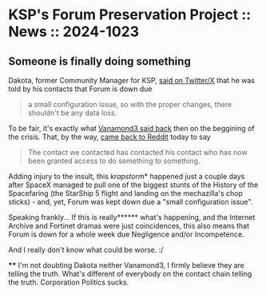 # KSP's Forum Preservation Project :: News :: 2024-1023

## Someone is finally doing something

Dakota, former Community Manager for KSP, [said on Twitter/X](https://x.com/DakotaCxc/status/1848907185465819210) that he was told by his contacts that Forum is down due

> a small configuration issue, so with the proper changes, there shouldn't be any data loss.

To be fair, it's exactly what [Vanamond3 said back](https://www.reddit.com/r/KerbalSpaceProgram/comments/1g4j9rn/comment/ls8ex0o/?utm_source=share&utm_medium=web3x&utm_name=web3xcss&utm_term=1&utm_content=share_button) then on the beggining of the crisis. That, by the way, [came back to Reddit](https://www.reddit.com/r/KerbalSpaceProgram/comments/1gannrg/comment/ltfnqko/?utm_source=share&utm_medium=web3x&utm_name=web3xcss&utm_term=1&utm_content=share_button) today to say

> The contact we contacted has contacted his contact who has now been granted access to do something to something.

Adding injury to the insult, this *krapstorm** happened just a couple days after SpaceX managed to pull one of the biggest stunts of the History of the Spacefaring (the StarShip 5 flight and landing on the mechazilla's chop sticks) - and, yet, Forum was kept down due a "small configuration issue".

Speaking frankly... If this is really**\*\*** what's happening, and the Internet Archive and Fortinet dramas were just coincidences, this also means that Forum is down for a whole week due Negligence and/or Incompetence.

And I really don't know what could be worse. :/


**\*\*** I'm not doubting Dakota neither Vanamond3, I firmly believe they are telling the truth. What's different of everybody on the contact chain telling the truth. Corporation Politics sucks.
